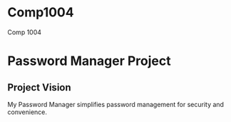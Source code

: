 # Comp1004
Comp 1004

# Password Manager Project

## Project Vision

My Password Manager simplifies password management for security and convenience.
